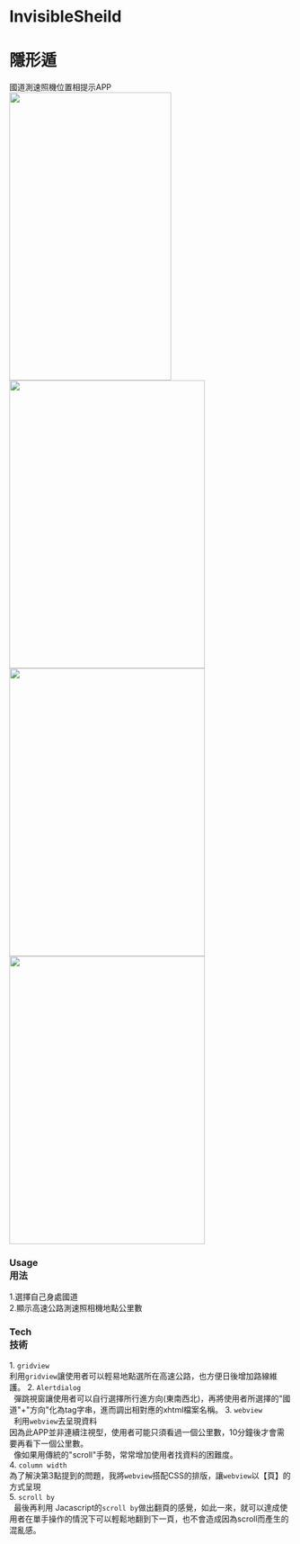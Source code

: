 # InvisibleSheild
# 隱形遁
國道測速照機位置相提示APP  
<img src="https://github.com/slk1107/InvisibleSheild/blob/master/ReadHtml/app/src/main/res/drawable/intro.png" width="288" height="512" />
<img src="https://github.com/slk1107/InvisibleSheild/blob/develop/screenshot1.JPG" width="348" height="512" />
<img src="https://github.com/slk1107/InvisibleSheild/blob/develop/screenshot2.JPG" width="348" height="512" />
<img src="https://github.com/slk1107/InvisibleSheild/blob/develop/screenshot3.JPG" width="348" height="512" />
<h3> Usage<br>
 用法 </h3>
 1.選擇自己身處國道<br>
 2.顯示高速公路測速照相機地點公里數
 
 <h3> Tech<br>
 技術 </h3>
1. <code>gridview</code><br>
       利用<code>gridview</code>讓使用者可以輕易地點選所在高速公路，也方便日後增加路線維護。        
2. <code>Alertdialog</code><br>
       彈跳視窗讓使用者可以自行選擇所行進方向(東南西北)，再將使用者所選擇的"國道"+"方向"化為tag字串，進而調出相對應的xhtml檔案名稱。               
3. <code>webview</code><br>
       利用<code>webview</code>去呈現資料<br>
       因為此APP並非連續注視型，使用者可能只須看過一個公里數，10分鐘後才會需要再看下一個公里數。<br>
       像如果用傳統的"scroll"手勢，常常增加使用者找資料的困難度。<br>
4. <code>column width</code><br>
       為了解決第3點提到的問題，我將<code>webview</code>搭配CSS的排版，讓<code>webview</code>以【頁】的方式呈現<br>
5. <code>scroll by</code><br>
       最後再利用 Jacascript的<code>scroll by</code>做出翻頁的感覺，如此一來，就可以達成使用者在單手操作的情況下可以輕鬆地翻到下一頁，也不會造成因為scroll而產生的混亂感。
   

